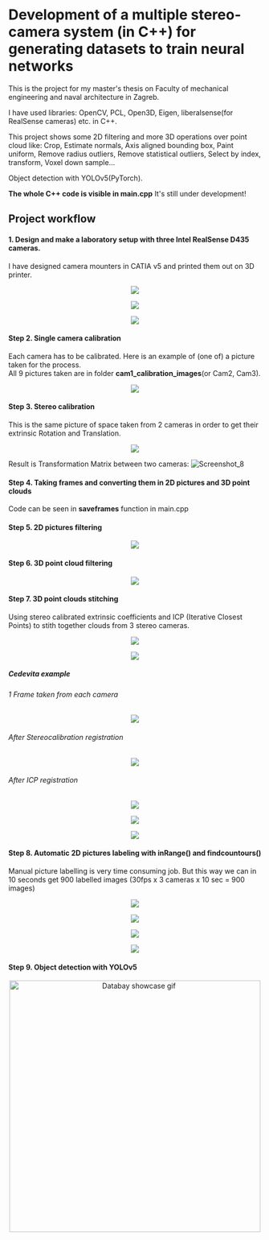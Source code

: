 # Development of a multiple stereo-camera system (in C++) for generating datasets to train neural networks
This is the project for my master's thesis on Faculty of mechanical engineering and naval architecture in Zagreb.       

I have used libraries: OpenCV, PCL, Open3D, Eigen, liberalsense(for RealSense cameras) etc. in C++.          

This project shows some 2D filtering and more 3D operations over point cloud like: Crop, Estimate normals, Axis aligned bounding box, Paint uniform, Remove radius outliers, Remove statistical outliers, Select by index, transform, Voxel down sample... 

Object detection with YOLOv5(PyTorch).

**The whole C++ code is visible in main.cpp**   It's still under development!           


## Project workflow

#### 1. Design and make a laboratory setup with three Intel RealSense D435 cameras.      
I have designed camera mounters in CATIA v5 and printed them out on 3D printer.
<p align="center">
  <img src="https://user-images.githubusercontent.com/96240235/167845597-a045333a-baa1-4c78-bd2a-e993177bfe81.png" />
</p>
<p align="center">
  <img src="https://user-images.githubusercontent.com/96240235/167845633-7793631e-af89-4836-9aa9-8ab96b884bf6.png" />
</p>
<p align="center">
  <img src="https://user-images.githubusercontent.com/96240235/167847945-50d6187c-d999-4552-99e9-e49f93237d7a.jpeg" />
</p>



#### Step 2. Single camera calibration  
Each camera has to be calibrated. Here is an example of (one of) a picture taken for the process.     
All 9 pictures taken are in folder **cam1_calibration_images**(or Cam2, Cam3).
<p align="center">
  <img src="https://user-images.githubusercontent.com/96240235/167884116-37fb5a6c-d193-4bfb-9711-a0eff424f1a1.png" />
</p>



#### Step 3. Stereo calibration      
This is the same picture of space taken from 2 cameras in order to get their extrinsic Rotation and Translation.
<p align="center">
  <img src="https://user-images.githubusercontent.com/96240235/168120467-29f5d0e6-c4bc-46de-bc67-1c75a51ec282.png" />
</p>

Result is Transformation Matrix between two cameras:
![Screenshot_8](https://user-images.githubusercontent.com/96240235/168126552-b9d432ce-4800-406d-a770-56bad94c373a.png)



#### Step 4. Taking frames and converting them in 2D pictures and 3D point clouds    
Code can be seen in **saveframes** function in main.cpp



#### Step 5. 2D pictures filtering      
<p align="center">
  <img src="https://user-images.githubusercontent.com/96240235/168118883-9ef7aa84-80a9-4e18-8d1b-a142795b9cd8.png" />
</p>



#### Step 6. 3D point cloud filtering
<p align="center">
  <img src="https://user-images.githubusercontent.com/96240235/168124090-e2c32eb9-e0ed-436b-8a0a-4c3ff4ddbd6f.png" />
</p>



#### Step 7. 3D point clouds stitching      
Using stereo calibrated extrinsic coefficients and ICP (Iterative Closest Points) to stith together clouds from 3 stereo cameras.      
<p align="center">
  <img src="https://user-images.githubusercontent.com/96240235/168130619-2839153d-c9ac-4153-a5b9-28efc9f92616.png" />
</p>

<p align="center">
  <img src="https://user-images.githubusercontent.com/96240235/168130623-115d017a-4a66-4f7b-bc00-979d64668ac9.png" />
</p>


##### Cedevita example       
###### 1 Frame taken from each camera
<p align="center">
  <img src="https://user-images.githubusercontent.com/96240235/170508418-3d217042-edad-43a8-87ec-b5bc71097999.png" />
</p>

###### After Stereocalibration registration
<p align="center">
  <img src="https://user-images.githubusercontent.com/96240235/170508429-2ef862f6-f905-4a61-8dbc-eed730cd5ccf.png" />
</p>

###### After ICP registration
<p align="center">
  <img src="https://user-images.githubusercontent.com/96240235/170508440-737e9840-ca46-47c1-b5f9-7051f6db396a.png" />
</p>

<p align="center">
  <img src="https://user-images.githubusercontent.com/96240235/170508452-2b3280b6-0697-41ba-bfad-609fa261f782.png" />
</p>

<p align="center">
  <img src="https://user-images.githubusercontent.com/96240235/170508467-472a8cd5-6e9f-4c38-add8-cebd24559e04.png" />
</p>



#### Step 8. Automatic 2D pictures labeling with inRange() and findcountours()     

Manual picture labelling is very time consuming job. But this way we can in 10 seconds get 900 labelled images (30fps x 3 cameras x 10 sec = 900 images)

<p align="center">
  <img src="https://user-images.githubusercontent.com/96240235/172564857-860715e0-e6d7-47fb-bd7a-4f7866553ff9.jpg" />
</p>

<p align="center">
  <img src="https://user-images.githubusercontent.com/96240235/172564878-71e0efc2-466a-4db0-a59b-d781bd1ae47b.jpg" />
</p>

<p align="center">
  <img src="https://user-images.githubusercontent.com/96240235/172566466-93ce2507-bc2b-4aa3-ba22-07e5308e7284.jpg" />
</p>

<p align="center">
  <img src="https://user-images.githubusercontent.com/96240235/172566280-5dc18e4a-d806-4ac2-887f-54885d973d0a.jpg" />
</p>


#### Step 9. Object detection with YOLOv5  

<p align="center">
<img src="https://user-images.githubusercontent.com/96240235/170451802-c7cdcf6b-172a-42a6-8f05-d424099d1e6d.gif" alt="Databay showcase gif" title="Databay showcase gif" width="500"/> 
</p>

